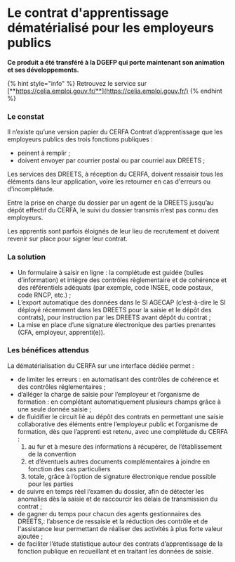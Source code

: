 # Le contrat d'apprentissage dématérialisé pour les employeurs publics

**Ce produit a été transféré à la DGEFP qui porte maintenant son animation et ses développements.**&#x20;

{% hint style="info" %}
Retrouvez le service sur [**https://celia.emploi.gouv.fr/**](https://celia.emploi.gouv.fr/)
{% endhint %}

### Le constat

Il n’existe qu’une version papier du CERFA Contrat d’apprentissage que les employeurs publics des trois fonctions publiques :&#x20;

* peinent à remplir ;&#x20;
* doivent envoyer par courrier postal ou par courriel aux DREETS ;

Les services des DREETS, à réception du CERFA, doivent ressaisir tous les éléments dans leur application, voire les retourner en cas d'erreurs ou d'incomplétude.

Entre la prise en charge du dossier par un agent de la DREETS jusqu’au dépôt effectif du CERFA, le suivi du dossier transmis n’est pas connu des employeurs.

Les apprentis sont parfois éloignés de leur lieu de recrutement et doivent revenir sur place pour signer leur contrat.

### La solution

* Un formulaire à saisir en ligne : la complétude est guidée (bulles d’information) et intègre des contrôles règlementaire et de cohérence et des référentiels adéquats (par exemple, code INSEE, code postaux, code RNCP, etc.) ;
* L’export automatique des données dans le SI AGECAP (c’est-à-dire le SI déployé récemment dans les DREETS pour la saisie et le dépôt des contrats), pour instruction par les DREETS avant dépôt du contrat ;
* La mise en place d’une signature électronique des parties prenantes (CFA, employeur, apprenti(e)).

### Les bénéfices attendus

La dématérialisation du CERFA sur une interface dédiée permet :

* de limiter les erreurs : en automatisant des contrôles de cohérence et des contrôles réglementaires ;&#x20;
* d’alléger la charge de saisie pour l’employeur et l’organisme de formation : en complétant automatiquement plusieurs champs grâce à une seule donnée saisie ;
* de fluidifier le circuit lié au dépôt des contrats en permettant une saisie collaborative des éléments entre l’employeur public et l’organisme de formation, dès que l’apprenti est retenu, avec une complétude du CERFA :&#x20;
  1. au fur et à mesure des informations à récupérer, de l’établissement de la convention&#x20;
  2. et d’éventuels autres documents complémentaires à joindre en fonction des cas particuliers&#x20;
  3. totale, grâce à l’option de signature électronique rendue possible pour les parties
* de suivre en temps réel l’examen du dossier, afin de détecter les anomalies dès la saisie et de raccourcir les délais de transmission du contrat ;
* de gagner du temps pour chacun des agents gestionnaires des DREETS,: l’absence de ressaisie et la réduction des contrôle et de l'assistance leur permettant de réaliser des activités à plus forte valeur ajoutée ;
* de faciliter l’étude statistique autour des contrats d’apprentissage de la fonction publique en recueillant et en traitant les données de saisie.
